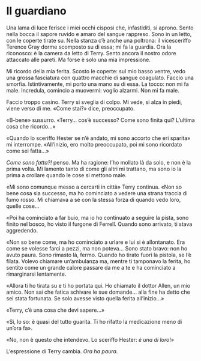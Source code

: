 # Il guardiano

Una lama di luce ferisce i miei occhi cisposi che, infastiditi, si aprono. Sento nella bocca il sapore ruvido e amaro del sangue rappreso. Sono in un letto, con le coperte tirate su. Nella stanza c’è anche una poltrona: il vicesceriffo Terence Gray dorme scomposto su di essa; mi fa la guardia. Ora la riconosco: è la camera da letto di Terry. Sento ancora il nostro odore attaccato alle pareti. Ma forse è solo una mia impressione.

Mi ricordo della mia ferita. Scosto le coperte: sul mio basso ventre, vedo una grossa fasciatura con quattro macchie di sangue coagulato. Faccio una smorfia. Istintivamente, mi porto una mano su di essa. La tocco: non mi fa male. Incredula, comincio a muovermi: voglio alzarmi. Non mi fa male.

Faccio troppo casino. Terry si sveglia di colpo. Mi vede, si alza in piedi, viene verso di me. «Come stai?» dice, preoccupato.

«B-bene» sussurro. «Terry… cos’è successo? Come sono finita qui? L’ultima cosa che ricordo…»

«Quando lo sceriffo Hester se n’è andato, mi sono accorto che eri sparita» mi interrompe. «All’inizio, ero molto preoccupato, poi mi sono ricordato come sei fatta…»

*Come sono fatta?!* penso. Ma ha ragione: l’ho mollato là da solo, e non è la prima volta. Mi lamento tanto di come gli altri mi trattano, ma sono io la prima a crollare quando le cose si mettono male.

«Mi sono comunque messo a cercarti in città» Terry continua. «Non so bene cosa sia successo, ma ho cominciato a vedere una strana traccia di fumo rosso. Mi chiamava a sé con la stessa forza di quando vedo loro, quelle cose…

«Poi ha cominciato a far buio, ma io ho continuato a seguire la pista, sono finito nel bosco, ho visto il furgone di Ferrell. Quando sono arrivato, ti stava aggredendo.

«Non so bene come, ma ho cominciato a urlare e lui si è allontanato. Era come se volesse farci a pezzi, ma non poteva… Sono stato bravo: non ho avuto paura. Sono rimasto là, fermo. Quando ho tirato fuori la pistola, se l’è filata. Volevo chiamare un’ambulanza ma, mentre ti tamponavo la ferita, ho sentito come un grande calore passare da me a te e ha cominciato a rimarginarsi lentamente.

«Allora ti ho tirata su e ti ho portata qui. Ho chiamato il dottor Allen, un mio amico. Non sai che fatica schivare le sue domande… alla fine ha detto che sei stata fortunata. Se solo avesse visto quella ferita all’inizio…»

«Terry, c’è una cosa che devi sapere…»

«Sì, lo so: è quasi del tutto guarita. Ti ho rifatto la medicazione meno di un’ora fa».

«No, non è questo che intendevo. Lo sceriffo Hester: *è una di loro*!»

L’espressione di Terry cambia. *Ora ha paura.*
